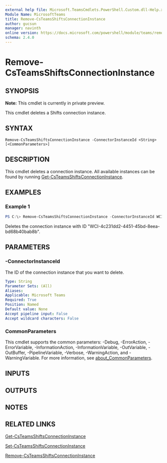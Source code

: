 ```yaml
---
external help file: Microsoft.TeamsCmdlets.PowerShell.Custom.dll-Help.xml
Module Name: MicrosoftTeams
title: Remove-CsTeamsShiftsConnectionInstance
author: gucsun
manager: navinth
online version: https://docs.microsoft.com/powershell/module/teams/remove-csteamsshiftsconnectioninstance
schema: 2.4.0
---
```


# Remove-CsTeamsShiftsConnectionInstance

## SYNOPSIS

**Note:** This cmdlet is currently in private preview.

This cmdlet deletes a Shifts connection instance.

## SYNTAX

```
Remove-CsTeamsShiftsConnectionInstance -ConnectorInstanceId <String> [<CommonParameters>]
```

## DESCRIPTION

This cmdlet deletes a connection instance. All available instances can be found by running [Get-CsTeamsShiftsConnectionInstance](Get-CsTeamsShiftsConnectionInstance.md).

## EXAMPLES

### Example 1
```powershell
PS C:\> Remove-CsTeamsShiftsConnectionInstance -ConnectorInstanceId WCI-4c231dd2-4451-45bd-8eea-bd68b40bab8b
```

Deletes the connection instance with ID "WCI-4c231dd2-4451-45bd-8eea-bd68b40bab8b".

## PARAMETERS

### -ConnectorInstanceId

The ID of the connection instance that you want to delete.

```yaml
Type: String
Parameter Sets: (All)
Aliases:
Applicable: Microsoft Teams
Required: True
Position: Named
Default value: None
Accept pipeline input: False
Accept wildcard characters: False
```

### CommonParameters
This cmdlet supports the common parameters: -Debug, -ErrorAction, -ErrorVariable, -InformationAction, -InformationVariable, -OutVariable, -OutBuffer, -PipelineVariable, -Verbose, -WarningAction, and -WarningVariable. For more information, see [about_CommonParameters](https://go.microsoft.com/fwlink/?LinkID=113216).

## INPUTS

## OUTPUTS

## NOTES

## RELATED LINKS

[Get-CsTeamsShiftsConnectionInstance](Get-CsTeamsShiftsConnectionInstance.md)

[Set-CsTeamsShiftsConnectionInstance](Set-CsTeamsShiftsConnectionInstance.md)

[Remove-CsTeamsShiftsConnectionInstance](Remove-CsTeamsShiftsConnectionInstance.md)
